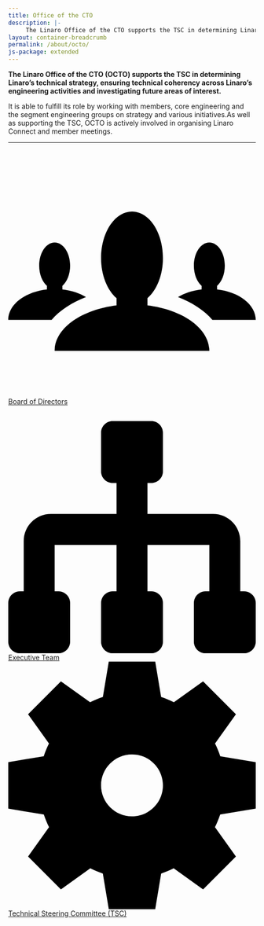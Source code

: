 ```yaml
---
title: Office of the CTO
description: |-
     The Linaro Office of the CTO supports the TSC in determining Linaro’s technical strategy.
layout: container-breadcrumb
permalink: /about/octo/
js-package: extended
---
```

**The Linaro Office of the CTO (OCTO) supports the TSC in determining Linaro’s technical strategy, ensuring technical coherency across Linaro’s engineering activities and investigating future areas of interest.**

It is able to fulfill its role by working with members, core engineering and the segment engineering groups on strategy and various initiatives.As well as supporting the TSC, OCTO is actively involved in organising Linaro Connect and member meetings.

* * *

<div class="col-sm-4">
    <a href="/about/board/">
        <div class="linaro-svg-icon">
            <svg class="mk-svg-icon" data-name="mk-moon-users-4" data-cacheid="icon-59a7eab5a93cc" xmlns="http://www.w3.org/2000/svg" viewBox="0 0 512 512"><path d="M288 321.922v-14.768c19.129-16.6 32-47.621 32-83.154 0-53.02-28.653-96-64-96-35.346 0-64 42.98-64 96 0 35.535 12.872 66.558 32.003 83.156v14.766c-73.031 8.895-128 47.634-128 94.078h319.997c0-46.444-54.969-85.184-128-94.078zm-127.16-17.116c-13.354-8.158-30.188-13.814-48.839-15.902v-7.341c9.562-8.301 16-23.799 16-41.563 0-26.51-14.327-48-32-48s-32 21.49-32 48c0 17.764 6.438 33.262 16 41.563v7.327c-45.402 5.079-80 31.397-80 63.109h89.713c17.021-19.613 41.61-35.942 71.126-47.193zm271.16-15.916v-7.327c9.563-8.301 16-23.799 16-41.563 0-26.51-14.327-48-32-48s-32 21.49-32 48c0 17.764 6.438 33.262 16 41.563v7.341c-18.65 2.088-35.485 7.744-48.84 15.902 29.516 11.251 54.104 27.58 71.127 47.193h89.713c0-31.712-34.597-58.03-80-63.109z"></path></svg>
        </div>
        <div class="linaro-svg-icon-caption">
            Board of Directors
        </div>
    </a>
</div>
<div class="col-sm-4">
    <a href="/about/executive/">
        <div class="linaro-svg-icon">
            <svg class="mk-svg-icon" data-name="mk-moon-tree-4" data-cacheid="icon-59a7eab5aa5ba" xmlns="http://www.w3.org/2000/svg" viewBox="0 0 512 512"><path d="M488 384h-8v-104c0-30.878-25.121-56-56-56h-136v-64h8c13.2 0 24-10.8 24-24v-80c0-13.2-10.8-24-24-24h-80c-13.2 0-24 10.8-24 24v80c0 13.2 10.8 24 24 24h8v64h-136c-30.878 0-56 25.122-56 56v104h-8c-13.2 0-24 10.8-24 24v80c0 13.2 10.8 24 24 24h80c13.2 0 24-10.8 24-24v-80c0-13.2-10.8-24-24-24h-8v-96h128v96h-8c-13.2 0-24 10.8-24 24v80c0 13.2 10.8 24 24 24h80c13.2 0 24-10.8 24-24v-80c0-13.2-10.8-24-24-24h-8v-96h128v96h-8c-13.2 0-24 10.8-24 24v80c0 13.2 10.8 24 24 24h80c13.2 0 24-10.8 24-24v-80c0-13.2-10.8-24-24-24z"></path></svg>
        </div>
        <div class="linaro-svg-icon-caption">
            Executive Team
        </div>
    </a>
</div>
<div class="col-sm-4">
    <a href="/about/tsc/">
        <div class="linaro-svg-icon">
            <svg class="mk-svg-icon" data-name="mk-moon-cog-2" data-cacheid="icon-59a7eab5ab789" xmlns="http://www.w3.org/2000/svg" viewBox="0 0 512 512"><path d="M512 304.047v-96.094l-73.387-12.231c-2.979-9.066-6.611-17.834-10.847-26.25l43.227-60.517-67.948-67.949-60.413 43.152c-8.455-4.277-17.269-7.944-26.384-10.951l-12.201-73.207h-96.094l-12.201 73.208c-9.115 3.007-17.929 6.674-26.383 10.951l-60.414-43.152-67.949 67.949 43.227 60.518c-4.235 8.415-7.867 17.183-10.846 26.249l-73.387 12.23v96.094l73.559 12.26c2.98 8.984 6.605 17.674 10.821 26.015l-43.374 60.724 67.949 67.948 60.827-43.447c8.301 4.175 16.945 7.764 25.882 10.717l12.289 73.736h96.094l12.289-73.737c8.937-2.953 17.581-6.542 25.883-10.716l60.826 43.446 67.948-67.948-43.372-60.723c4.216-8.341 7.839-17.031 10.82-26.016l73.559-12.259zm-256 15.953c-35.346 0-64-28.653-64-64 0-35.346 28.654-64 64-64 35.347 0 64 28.654 64 64 0 35.347-28.653 64-64 64z"></path></svg>
        </div>
        <div class="linaro-svg-icon-caption">
            Technical Steering Committee (TSC)
        </div>
    </a>
</div>
